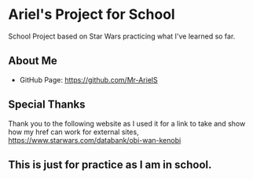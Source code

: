 # Ariel's Project for School

School Project based on Star Wars practicing what I've learned so far.

## About Me

* GitHub Page: https://github.com/Mr-ArielS

## Special Thanks 

Thank you to the following website as I used it for a link to take and show how my href can work for external sites, https://www.starwars.com/databank/obi-wan-kenobi

## This is just for practice as I am in school.

